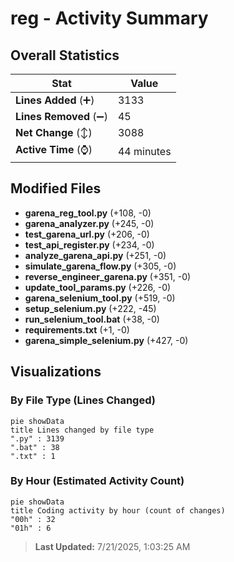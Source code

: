 # reg - Activity Summary 

## Overall Statistics

| Stat                   | Value                                                             |
| ---------------------- | ----------------------------------------------------------------- |
| **Lines Added** (➕)   | 3133                                          |
| **Lines Removed** (➖) | 45                                        |
| **Net Change** (↕)    | 3088                |
| **Active Time** (⌚)   | 44 minutes |


## Modified Files
- **garena_reg_tool.py** (+108, -0)
- **garena_analyzer.py** (+245, -0)
- **test_garena_url.py** (+206, -0)
- **test_api_register.py** (+234, -0)
- **analyze_garena_api.py** (+251, -0)
- **simulate_garena_flow.py** (+305, -0)
- **reverse_engineer_garena.py** (+351, -0)
- **update_tool_params.py** (+226, -0)
- **garena_selenium_tool.py** (+519, -0)
- **setup_selenium.py** (+222, -45)
- **run_selenium_tool.bat** (+38, -0)
- **requirements.txt** (+1, -0)
- **garena_simple_selenium.py** (+427, -0)

## Visualizations

### By File Type (Lines Changed)

```mermaid
pie showData
title Lines changed by file type
".py" : 3139
".bat" : 38
".txt" : 1
```

### By Hour (Estimated Activity Count)

```mermaid
pie showData
title Coding activity by hour (count of changes)
"00h" : 32
"01h" : 6
```


> **Last Updated:** 7/21/2025, 1:03:25 AM
